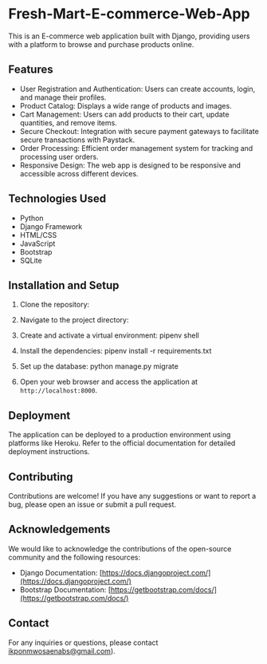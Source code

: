 # Fresh-Mart-E-commerce-Web-App


This is an E-commerce web application built with Django, providing users with a platform to browse and purchase products online.

## Features

- User Registration and Authentication: Users can create accounts, login, and manage their profiles.
- Product Catalog: Displays a wide range of products and images.
- Cart Management: Users can add products to their cart, update quantities, and remove items.
- Secure Checkout: Integration with secure payment gateways to facilitate secure transactions with Paystack.
- Order Processing: Efficient order management system for tracking and processing user orders.
- Responsive Design: The web app is designed to be responsive and accessible across different devices.

## Technologies Used

- Python
- Django Framework
- HTML/CSS
- JavaScript
- Bootstrap
- SQLite


## Installation and Setup

1. Clone the repository:

2. Navigate to the project directory:

3. Create and activate a virtual environment: pipenv shell

4. Install the dependencies: pipenv install -r requirements.txt

5. Set up the database: python manage.py migrate

7. Open your web browser and access the application at `http://localhost:8000`.

## Deployment

The application can be deployed to a production environment using platforms like Heroku. Refer to the official documentation for detailed deployment instructions.

## Contributing

Contributions are welcome! If you have any suggestions or want to report a bug, please open an issue or submit a pull request.

## Acknowledgements

We would like to acknowledge the contributions of the open-source community and the following resources:

- Django Documentation: [https://docs.djangoproject.com/](https://docs.djangoproject.com/)
- Bootstrap Documentation: [https://getbootstrap.com/docs/](https://getbootstrap.com/docs/)

## Contact

For any inquiries or questions, please contact ikponmwosaenabs@gmail.com).

